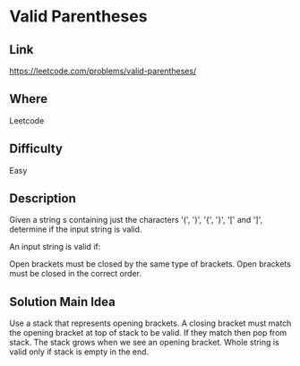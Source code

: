 # Valid Parentheses

## Link

https://leetcode.com/problems/valid-parentheses/

## Where

Leetcode

## Difficulty

Easy

## Description

Given a string s containing just the characters '(', ')', '{', '}', '[' and ']', determine if the input string is valid.

An input string is valid if:

Open brackets must be closed by the same type of brackets.
Open brackets must be closed in the correct order.

## Solution Main Idea

Use a stack that represents opening brackets. A closing bracket must match the opening bracket at top of stack to be valid. If they match then pop from stack. The stack grows when we see an opening bracket. Whole string is valid only if stack is empty in the end.
